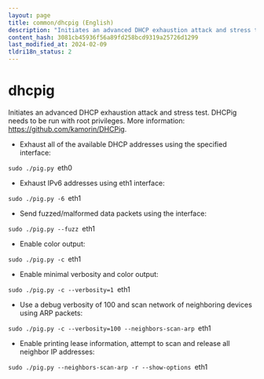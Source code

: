 ```yaml
---
layout: page
title: common/dhcpig (English)
description: "Initiates an advanced DHCP exhaustion attack and stress test."
content_hash: 3081cb45936f56a89fd258bcd9319a25726d1299
last_modified_at: 2024-02-09
tldri18n_status: 2
---
```

# dhcpig

Initiates an advanced DHCP exhaustion attack and stress test.
DHCPig needs to be run with root privileges.
More information: <https://github.com/kamorin/DHCPig>.

- Exhaust all of the available DHCP addresses using the specified interface:

`sudo ./pig.py `<span class="tldr-var badge badge-pill bg-dark-lm bg-white-dm text-white-lm text-dark-dm font-weight-bold">eth0</span>

- Exhaust IPv6 addresses using eth1 interface:

`sudo ./pig.py -6 `<span class="tldr-var badge badge-pill bg-dark-lm bg-white-dm text-white-lm text-dark-dm font-weight-bold">eth1</span>

- Send fuzzed/malformed data packets using the interface:

`sudo ./pig.py --fuzz `<span class="tldr-var badge badge-pill bg-dark-lm bg-white-dm text-white-lm text-dark-dm font-weight-bold">eth1</span>

- Enable color output:

`sudo ./pig.py -c `<span class="tldr-var badge badge-pill bg-dark-lm bg-white-dm text-white-lm text-dark-dm font-weight-bold">eth1</span>

- Enable minimal verbosity and color output:

`sudo ./pig.py -c --verbosity=1 `<span class="tldr-var badge badge-pill bg-dark-lm bg-white-dm text-white-lm text-dark-dm font-weight-bold">eth1</span>

- Use a debug verbosity of 100 and scan network of neighboring devices using ARP packets:

`sudo ./pig.py -c --verbosity=100 --neighbors-scan-arp `<span class="tldr-var badge badge-pill bg-dark-lm bg-white-dm text-white-lm text-dark-dm font-weight-bold">eth1</span>

- Enable printing lease information, attempt to scan and release all neighbor IP addresses:

`sudo ./pig.py --neighbors-scan-arp -r --show-options `<span class="tldr-var badge badge-pill bg-dark-lm bg-white-dm text-white-lm text-dark-dm font-weight-bold">eth1</span>
